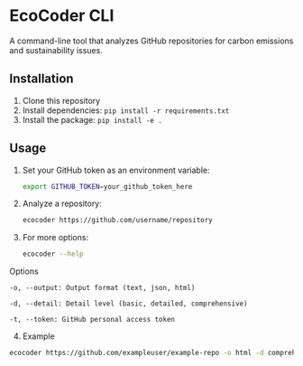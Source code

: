 # EcoCoder CLI

A command-line tool that analyzes GitHub repositories for carbon emissions and sustainability issues.

## Installation

1. Clone this repository
2. Install dependencies: `pip install -r requirements.txt`
3. Install the package: `pip install -e .`

## Usage

1. Set your GitHub token as an environment variable:
   ```bash
   export GITHUB_TOKEN=your_github_token_here

2. Analyze a repository:
   ```bash
   ecocoder https://github.com/username/repository

3. For more options:
   ```bash
   ecocoder --help

Options

    -o, --output: Output format (text, json, html)

    -d, --detail: Detail level (basic, detailed, comprehensive)

    -t, --token: GitHub personal access token

4. Example
```bash
ecocoder https://github.com/exampleuser/example-repo -o html -d comprehensive
